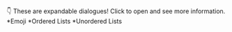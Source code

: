 👇 These are expandable dialogues! Click to open and see more information.
*Emoji
*Ordered Lists
*Unordered Lists
